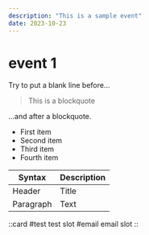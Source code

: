 ```yaml
---
description: "This is a sample event"
date: 2023-10-23
---
```


# event 1

Try to put a blank line before...

> This is a blockquote

...and after a blockquote.

- First item
- Second item
- Third item
- Fourth item

| Syntax    | Description |
| --------- | ----------- |
| Header    | Title       |
| Paragraph | Text        |

::card
#test
test slot
#email
email slot
::
